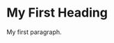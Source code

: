 <!DOCTYPE html>
<html>
 <body>
<h1><b>My First Heading</b></h1>
   	<p>My first paragraph.</p>
 </body>
</html>

